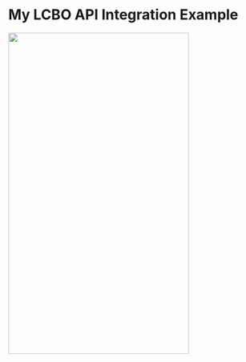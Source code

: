 # My LCBO API Integration Example

<img src="http://quaindinteractive.com/github/liquor_market/S81108-16492334.png" data-canonical-src="http://quaindinteractive.com/github/liquor_market/S81108-16492334.png" width="360" height="640" />
